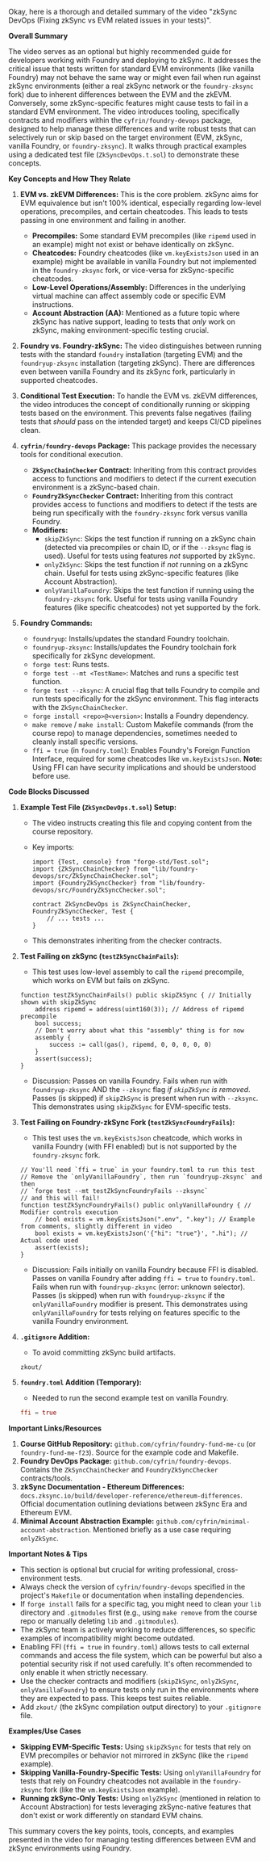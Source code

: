 Okay, here is a thorough and detailed summary of the video "zkSync DevOps (Fixing zkSync vs EVM related issues in your tests)".

**Overall Summary**

The video serves as an optional but highly recommended guide for developers working with Foundry and deploying to zkSync. It addresses the critical issue that tests written for standard EVM environments (like vanilla Foundry) may not behave the same way or might even fail when run against zkSync environments (either a real zkSync network or the `foundry-zksync` fork) due to inherent differences between the EVM and the zkEVM. Conversely, some zkSync-specific features might cause tests to fail in a standard EVM environment. The video introduces tooling, specifically contracts and modifiers within the `cyfrin/foundry-devops` package, designed to help manage these differences and write robust tests that can selectively run or skip based on the target environment (EVM, zkSync, vanilla Foundry, or `foundry-zksync`). It walks through practical examples using a dedicated test file (`ZkSyncDevOps.t.sol`) to demonstrate these concepts.

**Key Concepts and How They Relate**

1.  **EVM vs. zkEVM Differences:** This is the core problem. zkSync aims for EVM equivalence but isn't 100% identical, especially regarding low-level operations, precompiles, and certain cheatcodes. This leads to tests passing in one environment and failing in another.

    - **Precompiles:** Some standard EVM precompiles (like `ripemd` used in an example) might not exist or behave identically on zkSync.
    - **Cheatcodes:** Foundry cheatcodes (like `vm.keyExistsJson` used in an example) might be available in vanilla Foundry but not implemented in the `foundry-zksync` fork, or vice-versa for zkSync-specific cheatcodes.
    - **Low-Level Operations/Assembly:** Differences in the underlying virtual machine can affect assembly code or specific EVM instructions.
    - **Account Abstraction (AA):** Mentioned as a future topic where zkSync has native support, leading to tests that _only_ work on zkSync, making environment-specific testing crucial.

2.  **Foundry vs. Foundry-zkSync:** The video distinguishes between running tests with the standard `foundry` installation (targeting EVM) and the `foundryup-zksync` installation (targeting zkSync). There are differences even between vanilla Foundry and its zkSync fork, particularly in supported cheatcodes.

3.  **Conditional Test Execution:** To handle the EVM vs. zkEVM differences, the video introduces the concept of conditionally running or skipping tests based on the environment. This prevents false negatives (failing tests that _should_ pass on the intended target) and keeps CI/CD pipelines clean.

4.  **`cyfrin/foundry-devops` Package:** This package provides the necessary tools for conditional execution.

    - **`ZkSyncChainChecker` Contract:** Inheriting from this contract provides access to functions and modifiers to detect if the current execution environment is a zkSync-based chain.
    - **`FoundryZkSyncChecker` Contract:** Inheriting from this contract provides access to functions and modifiers to detect if the tests are being run specifically with the `foundry-zksync` fork versus vanilla Foundry.
    - **Modifiers:**
      - `skipZkSync`: Skips the test function if running on a zkSync chain (detected via precompiles or chain ID, or if the `--zksync` flag is used). Useful for tests using features _not_ supported by zkSync.
      - `onlyZkSync`: Skips the test function if _not_ running on a zkSync chain. Useful for tests using zkSync-specific features (like Account Abstraction).
      - `onlyVanillaFoundry`: Skips the test function if running using the `foundry-zksync` fork. Useful for tests using vanilla Foundry features (like specific cheatcodes) not yet supported by the fork.

5.  **Foundry Commands:**
    - `foundryup`: Installs/updates the standard Foundry toolchain.
    - `foundryup-zksync`: Installs/updates the Foundry toolchain fork specifically for zkSync development.
    - `forge test`: Runs tests.
    - `forge test --mt <TestName>`: Matches and runs a specific test function.
    - `forge test --zksync`: A crucial flag that tells Foundry to compile and run tests specifically for the zkSync environment. This flag interacts with the `ZkSyncChainChecker`.
    - `forge install <repo>@<version>`: Installs a Foundry dependency.
    - `make remove` / `make install`: Custom Makefile commands (from the course repo) to manage dependencies, sometimes needed to cleanly install specific versions.
    - `ffi = true` (in `foundry.toml`): Enables Foundry's Foreign Function Interface, required for some cheatcodes like `vm.keyExistsJson`. **Note:** Using FFI can have security implications and should be understood before use.

**Code Blocks Discussed**

1.  **Example Test File (`ZkSyncDevOps.t.sol`) Setup:**

    - The video instructs creating this file and copying content from the course repository.
    - Key imports:

      ```solidity
      import {Test, console} from "forge-std/Test.sol";
      import {ZkSyncChainChecker} from "lib/foundry-devops/src/ZkSyncChainChecker.sol";
      import {FoundryZkSyncChecker} from "lib/foundry-devops/src/FoundryZkSyncChecker.sol";

      contract ZkSyncDevOps is ZkSyncChainChecker, FoundryZkSyncChecker, Test {
          // ... tests ...
      }
      ```

    - This demonstrates inheriting from the checker contracts.

2.  **Test Failing on zkSync (`testZkSyncChainFails`):**

    - This test uses low-level assembly to call the `ripemd` precompile, which works on EVM but fails on zkSync.

    ```solidity
    function testZkSyncChainFails() public skipZkSync { // Initially shown with skipZkSync
        address ripemd = address(uint160(3)); // Address of ripemd precompile
        bool success;
        // Don't worry about what this "assembly" thing is for now
        assembly {
            success := call(gas(), ripemd, 0, 0, 0, 0, 0)
        }
        assert(success);
    }
    ```

    - Discussion: Passes on vanilla Foundry. Fails when run with `foundryup-zksync` AND the `--zksync` flag _if `skipZkSync` is removed_. Passes (is skipped) if `skipZkSync` is present when run with `--zksync`. This demonstrates using `skipZkSync` for EVM-specific tests.

3.  **Test Failing on Foundry-zkSync Fork (`testZkSyncFoundryFails`):**

    - This test uses the `vm.keyExistsJson` cheatcode, which works in vanilla Foundry (with FFI enabled) but is not supported by the `foundry-zksync` fork.

    ```solidity
    // You'll need `ffi = true` in your foundry.toml to run this test
    // Remove the `onlyVanillaFoundry`, then run `foundryup-zksync` and then
    // `forge test --mt testZkSyncFoundryFails --zksync`
    // and this will fail!
    function testZkSyncFoundryFails() public onlyVanillaFoundry { // Modifier controls execution
        // bool exists = vm.keyExistsJson(".env", ".key"); // Example from comments, slightly different in video
        bool exists = vm.keyExistsJson('{"hi": "true"}', ".hi"); // Actual code used
        assert(exists);
    }
    ```

    - Discussion: Fails initially on vanilla Foundry because FFI is disabled. Passes on vanilla Foundry after adding `ffi = true` to `foundry.toml`. Fails when run with `foundryup-zksync` (error: unknown selector). Passes (is skipped) when run with `foundryup-zksync` if the `onlyVanillaFoundry` modifier is present. This demonstrates using `onlyVanillaFoundry` for tests relying on features specific to the vanilla Foundry environment.

4.  **`.gitignore` Addition:**

    - To avoid committing zkSync build artifacts.

    ```gitignore
    zkout/
    ```

5.  **`foundry.toml` Addition (Temporary):**
    - Needed to run the second example test on vanilla Foundry.
    ```toml
    ffi = true
    ```

**Important Links/Resources**

1.  **Course GitHub Repository:** `github.com/cyfrin/foundry-fund-me-cu` (or `foundry-fund-me-f23`). Source for the example code and Makefile.
2.  **Foundry DevOps Package:** `github.com/cyfrin/foundry-devops`. Contains the `ZkSyncChainChecker` and `FoundryZkSyncChecker` contracts/tools.
3.  **zkSync Documentation - Ethereum Differences:** `docs.zksync.io/build/developer-reference/ethereum-differences`. Official documentation outlining deviations between zkSync Era and Ethereum EVM.
4.  **Minimal Account Abstraction Example:** `github.com/cyfrin/minimal-account-abstraction`. Mentioned briefly as a use case requiring `onlyZkSync`.

**Important Notes & Tips**

- This section is optional but crucial for writing professional, cross-environment tests.
- Always check the version of `cyfrin/foundry-devops` specified in the project's `Makefile` or documentation when installing dependencies.
- If `forge install` fails for a specific tag, you might need to clean your `lib` directory and `.gitmodules` first (e.g., using `make remove` from the course repo or manually deleting `lib` and `.gitmodules`).
- The zkSync team is actively working to reduce differences, so specific examples of incompatibility might become outdated.
- Enabling FFI (`ffi = true` in `foundry.toml`) allows tests to call external commands and access the file system, which can be powerful but also a potential security risk if not used carefully. It's often recommended to only enable it when strictly necessary.
- Use the checker contracts and modifiers (`skipZkSync`, `onlyZkSync`, `onlyVanillaFoundry`) to ensure tests only run in the environments where they are expected to pass. This keeps test suites reliable.
- Add `zkout/` (the zkSync compilation output directory) to your `.gitignore` file.

**Examples/Use Cases**

- **Skipping EVM-Specific Tests:** Using `skipZkSync` for tests that rely on EVM precompiles or behavior not mirrored in zkSync (like the `ripemd` example).
- **Skipping Vanilla-Foundry-Specific Tests:** Using `onlyVanillaFoundry` for tests that rely on Foundry cheatcodes not available in the `foundry-zksync` fork (like the `vm.keyExistsJson` example).
- **Running zkSync-Only Tests:** Using `onlyZkSync` (mentioned in relation to Account Abstraction) for tests leveraging zkSync-native features that don't exist or work differently on standard EVM chains.

This summary covers the key points, tools, concepts, and examples presented in the video for managing testing differences between EVM and zkSync environments using Foundry.
